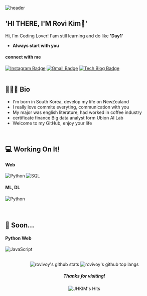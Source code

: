 ![header](https://capsule-render.vercel.app/api?type=rect&color=auto&height=300&section=header&text=rovivoy88&fontSize=90)

'HI THERE, I'M Rovi Kim👋'
-------
	   
Hi, I'm Coding Lover! I'am still learning and do like **'Day1'**
- **Always start with you**


#### connect with me
[![Instagram Badge](https://img.shields.io/badge/Instagram-dd2a7b?style=flat-square&logo=Instagram&logoColor=white)](https://www.instagram.com/rovivoy/)
[![Gmail Badge](https://img.shields.io/badge/Gmail-4285f4?style=flat-square&logo=Gmail&logoColor=white&link=mailto:abcrang@gmail.com)](mailto:gyjh486@gmail.com)
[![Tech Blog Badge](http://img.shields.io/badge/-Tech%20blog-black?style=flat-square&logo=github&link={link})](https://rovivoy88.github.io/)
<br/>
<br/>

## 🙇🏻‍♂️ Bio

- I'm born in South Korea, develop my life on NewZealand
- I really love commite everyting, communication with you
- My major was english literature, had worked in coffee industry 
- certificate finance Big data analyst form Ubion AI Lab
- Welcome to my GitHub, enjoy your life
<!-- <div align=left>
    <img alt="" src="https://simpleicons.org/icons/buymeacoffee.svg" width=5%>  
        
</div> -->
<br/>
  
  
## 💻 Working On It!


#### Web
<div align=left>     
    <img alt="Python" src="https://img.shields.io/badge/python%20-%2314354C.svg?&style=flat-square&logo=python&logoColor=white"/>    
    <img alt="SQL" src="https://img.shields.io/badge/MySQL-005C84?style=flat-square&logo=mysql&logoColor=white"/>      
</div>

#### ML, DL

<div align=left>
    <img alt="Python" src="https://img.shields.io/badge/python%20-%2314354C.svg?&style=flat-square&logo=python&logoColor=white"/>    
    <img alt="" src="https://img.shields.io/badge/Numpy-777BB4?style=flat-square&logo=numpy&logoColor=white">
    <img alt="" src="https://img.shields.io/badge/Pandas-2C2D72?style=flat-square&logo=pandas&logoColor=white">
    <img alt="" src="https://img.shields.io/badge/scikit_learn-F7931E?style=flat-square&logo=pandas&logoColor=white">

</div>
<br/>
<br/>
  
## 🐣 Soon...

#### Python Web
<div align=left>
	<img alt="JavaScript" src="https://img.shields.io/badge/javascript%20-%23323330.svg?&style=flat-square&logo=javascript&logoColor=%23F7DF1E"/>
	<img alt="" src="https://img.shields.io/badge/Flask-000000?style=flat-square&logo=flask&logoColor=white">
	<img alt="" src="https://img.shields.io/badge/Django-092E20?style=flat-square&logo=django&logoColor=green">

</div>
<br/>


<div align=center>

![rovivoy's github stats](https://github-readme-stats.vercel.app/api?username=rovivoy88&theme=react&show_icons=true,prs&cache_seconds=1800)
![rovivoy's github top langs](https://github-readme-stats.vercel.app/api/top-langs/?username=rovivoy88&theme=react&show_icons=true)
</div>

<div align=center>
	
##### Thanks for visiting!
![JHKIM's Hits](https://hits.seeyoufarm.com/api/count/incr/badge.svg?url=https%3A%2F%2Fgithub.com%2FHAERANGMAN1212%2Fhit-counter)
</div>
